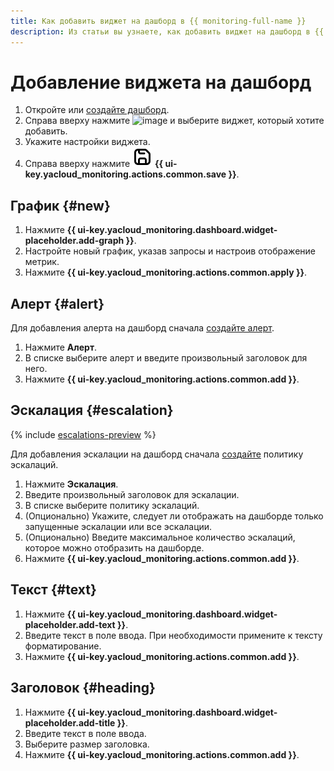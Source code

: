 ```yaml
---
title: Как добавить виджет на дашборд в {{ monitoring-full-name }}
description: Из статьи вы узнаете, как добавить виджет на дашборд в {{ monitoring-name }}.
---
```


# Добавление виджета на дашборд

1. Откройте или [создайте дашборд](create.md).
1. Справа вверху нажмите ![image](../../../_assets/console-icons/plus.svg) и выберите виджет, который хотите добавить.
1. Укажите настройки виджета.
1. Справа вверху нажмите ![image](../../../_assets/console-icons/floppy-disk-blue.svg) **{{ ui-key.yacloud_monitoring.actions.common.save }}**.

## График {#new}

1. Нажмите **{{ ui-key.yacloud_monitoring.dashboard.widget-placeholder.add-graph }}**.
1. Настройте новый график, указав запросы и настроив отображение метрик. 
1. Нажмите **{{ ui-key.yacloud_monitoring.actions.common.apply }}**.

## Алерт {#alert}

Для добавления алерта на дашборд сначала [создайте алерт](../alert/create-alert.md).

1. Нажмите **Алерт**.
1. В списке выберите алерт и введите произвольный заголовок для него.
1. Нажмите **{{ ui-key.yacloud_monitoring.actions.common.add }}**.

## Эскалация {#escalation}

{% include [escalations-preview](../../../_includes/monitoring/escalations-preview.md) %}

Для добавления эскалации на дашборд сначала [создайте](../alert/create-escalation.md) политику эскалаций.

1. Нажмите **Эскалация**.
1. Введите произвольный заголовок для эскалации.
1. В списке выберите политику эскалаций.
1. (Опционально) Укажите, следует ли отображать на дашборде только запущенные эскалации или все эскалации.
1. (Опционально) Введите максимальное количество эскалаций, которое можно отобразить на дашборде.
1. Нажмите **{{ ui-key.yacloud_monitoring.actions.common.add }}**.

## Текст {#text}

1. Нажмите **{{ ui-key.yacloud_monitoring.dashboard.widget-placeholder.add-text }}**.
1. Введите текст в поле ввода. При необходимости примените к тексту форматирование.
1. Нажмите **{{ ui-key.yacloud_monitoring.actions.common.add }}**.

## Заголовок {#heading}

1. Нажмите **{{ ui-key.yacloud_monitoring.dashboard.widget-placeholder.add-title }}**.
1. Введите текст в поле ввода.
1. Выберите размер заголовка.
1. Нажмите **{{ ui-key.yacloud_monitoring.actions.common.add }}**.